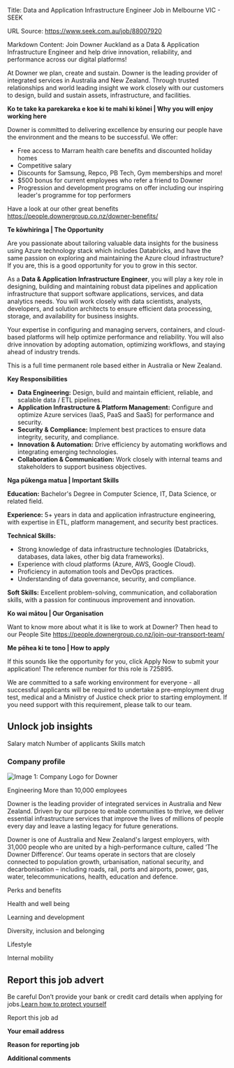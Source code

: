 Title: Data and Application Infrastructure Engineer Job in Melbourne VIC - SEEK

URL Source: https://www.seek.com.au/job/88007920

Markdown Content:
Join Downer Auckland as a Data & Application Infrastructure Engineer and help drive innovation, reliability, and performance across our digital platforms!

At Downer we plan, create and sustain. Downer is the leading provider of integrated services in Australia and New Zealand. Through trusted relationships and world leading insight we work closely with our customers to design, build and sustain assets, infrastructure, and facilities.

**Ko te take ka parekareka e koe ki te mahi ki kōnei | Why you will enjoy working here**

Downer is committed to delivering excellence by ensuring our people have the environment and the means to be successful. We offer:

*   Free access to Marram health care benefits and discounted holiday homes
*   Competitive salary
*   Discounts for Samsung, Repco, PB Tech, Gym memberships and more!
*   $500 bonus for current employees who refer a friend to Downer
*   Progression and development programs on offer including our inspiring leader's programme for top performers

Have a look at our other great benefits https://people.downergroup.co.nz/downer-benefits/

**Te kōwhiringa | The Opportunity**

Are you passionate about tailoring valuable data insights for the business using Azure technology stack which includes Databricks, and have the same passion on exploring and maintaining the Azure cloud infrastructure? If you are, this is a good opportunity for you to grow in this sector.

As a **Data & Application Infrastructure Engineer**, you will play a key role in designing, building and maintaining robust data pipelines and application infrastructure that support software applications, services, and data analytics needs. You will work closely with data scientists, analysts, developers, and solution architects to ensure efficient data processing, storage, and availability for business insights.

Your expertise in configuring and managing servers, containers, and cloud-based platforms will help optimize performance and reliability. You will also drive innovation by adopting automation, optimizing workflows, and staying ahead of industry trends.

This is a full time permanent role based either in Australia or New Zealand.

**Key Responsibilities**

*   **Data Engineering:** Design, build and maintain efficient, reliable, and scalable data / ETL pipelines.
*   **Application Infrastructure & Platform Management:** Configure and optimize Azure services (IaaS, PaaS and SaaS) for performance and security.
*   **Security & Compliance:** Implement best practices to ensure data integrity, security, and compliance.
*   **Innovation & Automation:** Drive efficiency by automating workflows and integrating emerging technologies.
*   **Collaboration & Communication:** Work closely with internal teams and stakeholders to support business objectives.

**Nga pūkenga matua | Important Skills**

**Education:** Bachelor's Degree in Computer Science, IT, Data Science, or related field.

**Experience:** 5+ years in data and application infrastructure engineering, with expertise in ETL, platform management, and security best practices.

**Technical Skills:**

*   Strong knowledge of data infrastructure technologies (Databricks, databases, data lakes, other big data frameworks).
*   Experience with cloud platforms (Azure, AWS, Google Cloud).
*   Proficiency in automation tools and DevOps practices.
*   Understanding of data governance, security, and compliance.

**Soft Skills:** Excellent problem-solving, communication, and collaboration skills, with a passion for continuous improvement and innovation.

**Ko wai mātou | Our Organisation**

Want to know more about what it is like to work at Downer? Then head to our People Site https://people.downergroup.co.nz/join-our-transport-team/

**Me pēhea ki te tono | How to apply**

If this sounds like the opportunity for you, click Apply Now to submit your application! The reference number for this role is 725895.

We are committed to a safe working environment for everyone - all successful applicants will be required to undertake a pre-employment drug test, medical and a Ministry of Justice check prior to starting employment. If you need support with this requirement, please talk to our team.

Unlock job insights
-------------------

Salary match Number of applicants Skills match

### Company profile

![Image 1: Company Logo for Downer](https://image-service-cdn.seek.com.au/14991be0b4fff87f76ade70578f6310f59063bf6/f3c5292cec0e05e4272d9bf9146f390d366481d0)

Engineering More than 10,000 employees

Downer is the leading provider of integrated services in Australia and New Zealand. Driven by our purpose to enable communities to thrive, we deliver essential infrastructure services that improve the lives of millions of people every day and leave a lasting legacy for future generations.

Downer is one of Australia and New Zealand's largest employers, with 31,000 people who are united by a high-performance culture, called ‘The Downer Difference’. Our teams operate in sectors that are closely connected to population growth, urbanisation, national security, and decarbonisation – including roads, rail, ports and airports, power, gas, water, telecommunications, health, education and defence.

Perks and benefits

Health and well being

Learning and development

Diversity, inclusion and belonging

Lifestyle

Internal mobility

Report this job advert
----------------------

Be careful Don’t provide your bank or credit card details when applying for jobs.[Learn how to protect yourself](https://www.seek.com.au/security-privacy)

Report this job ad

**Your email address**

**Reason for reporting job**

**Additional comments**
